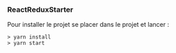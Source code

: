 ### ReactReduxStarter ###

Pour installer le projet se placer dans le projet et lancer : 

```
> yarn install
> yarn start
```

